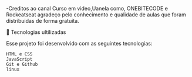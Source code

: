 -Creditos ao canal Curso em video,Uanela como, ONEBITECODE e Rockeatseat agradeço pelo conhecimento e qualidade de aulas que foram distribuidas de forma gratuita.

🚀 Tecnologias ultilizadas

Esse projeto foi desenvolvido com as seguintes tecnologias:

    HTML e CSS
    JavaScript
    Git e Github 
    linux
